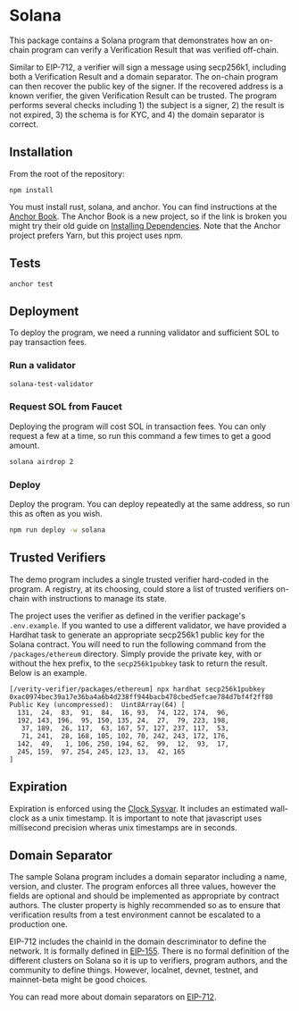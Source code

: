 # Solana

This package contains a Solana program that demonstrates how an on-chain program can verify a Verification Result that was verified off-chain.

Similar to EIP-712, a verifier will sign a message using secp256k1, including both a Verification Result and a domain separator. The on-chain program can then recover the public key of the signer. If the recovered address is a known verifier, the given Verification Result can be trusted. The program performs several checks including 1) the subject is a signer, 2) the result is not expired, 3) the schema is for KYC, and 4) the domain separator is correct.

## Installation

From the root of the repository:

```
npm install
```

You must install rust, solana, and anchor. You can find instructions at the [Anchor Book](https://book.anchor-lang.com/chapter_2/installation.html). The Anchor Book is a new project, so if the link is broken you might try their old guide on [Installing Dependencies](https://project-serum.github.io/anchor/getting-started/installation.html). Note that the Anchor project prefers Yarn, but this project uses npm.

## Tests

```
anchor test
```

## Deployment

To deploy the program, we need a running validator and sufficient SOL to pay transaction fees.

### Run a validator

```sh
solana-test-validator
```

### Request SOL from Faucet

Deploying the program will cost SOL in transaction fees. You can only request a few at a time, so run this command a few times to get a good amount.

```sh
solana airdrop 2
```

### Deploy

Deploy the program. You can deploy repeatedly at the same address, so run this as often as you wish.

```sh
npm run deploy -w solana
```

## Trusted Verifiers

The demo program includes a single trusted verifier hard-coded in the program. A registry, at its choosing, could store a list of trusted verifiers on-chain with instructions to manage its state.

The project uses the verifier as defined in the verifier package's `.env.example`. If you wanted to use a different validator, we have provided a Hardhat task to generate an appropriate secp256k1 public key for the Solana contract. You will need to run the following command from the `/packages/ethereum` directory. Simply provide the private key, with or without the hex prefix, to the `secp256k1pubkey` task to return the result. Below is an example.

```
[/verity-verifier/packages/ethereum] npx hardhat secp256k1pubkey 0xac0974bec39a17e36ba4a6b4d238ff944bacb478cbed5efcae784d7bf4f2ff80
Public Key (uncompressed):  Uint8Array(64) [
  131,  24,  83,  91,  84,  16, 93,  74, 122, 174,  96,
  192, 143, 196,  95, 150, 135, 24,  27,  79, 223, 198,
   37, 189,  26, 117,  63, 167, 57, 127, 237, 117,  53,
   71, 241,  28, 168, 105, 102, 70, 242, 243, 172, 176,
  142,  49,   1, 106, 250, 194, 62,  99,  12,  93,  17,
  245, 159,  97, 254, 245, 123, 13,  42, 165
]
```

## Expiration

Expiration is enforced using the [Clock Sysvar](https://docs.solana.com/developing/runtime-facilities/sysvars#clock). It includes an estimated wall-clock as a unix timestamp. It is important to note that javascript uses millisecond precision wheras unix timestamps are in seconds.

## Domain Separator

The sample Solana program includes a domain separator including a name, version, and cluster. The program enforces all three values, however the fields are optional and should be implemented as appropriate by contract authors. The cluster property is highly recommended so as to ensure that verification results from a test environment cannot be escalated to a production one.

EIP-712 includes the chainId in the domain descriminator to define the network. It is formally defined in [EIP-155](https://eips.ethereum.org/EIPS/eip-155). There is no formal definition of the different clusters on Solana so it is up to verifiers, program authors, and the community to define things. However, localnet, devnet, testnet, and mainnet-beta might be good choices.

You can read more about domain separators on [EIP-712](https://eips.ethereum.org/EIPS/eip-712#definition-of-domainseparator).
